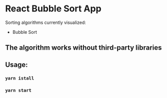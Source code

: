 # React Bubble Sort App

Sorting algorithms currently visualized:
- Bubble Sort

## The algorithm works without third-party libraries

## Usage:

### `yarn istall`
### `yarn start`
